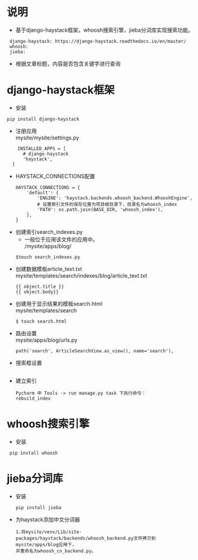 # 说明
  - 基于django-haystack框架，whoosh搜索引擎，jieba分词库实现搜索功能。
  ``` 
   django-haystack: https://django-haystack.readthedocs.io/en/master/
   whoosh:
   jieba:
  ```
  - 根据文章标题，内容是否包含关键字进行查询
 
# django-haystack框架
  - 安装
  ``` 
  pip install django-haystack
  ```
  - 注册应用
  <br/>mysite/mysite/settings.py
  ``` 
      INSTALLED_APPS = [
        # django-haystack
        'haystack',
    ]
  ```
  - HAYSTACK_CONNECTIONS配置
    ``` 
    HAYSTACK_CONNECTIONS = {
        'default': {
            'ENGINE': 'haystack.backends.whoosh_backend.WhooshEngine',
            # 设置索引文件的保存位置为项目根目录下，目录名为whoosh_index
            'PATH': os.path.join(BASE_DIR, 'whoosh_index'),
        },
    }
    ```
  - 创建索引search_indexes.py
    - 一般位于应用该文件的应用中。
    <br/> /mysite/apps/blog/
    ``` 
    $touch search_indexes.py
    ```
  - 创建数据模板article_text.txt
  <br/>mysite/templates/search/indexes/blog/article_text.txt
    ``` 
    {{ object.title }}
    {{ object.body}}
    ```
  - 创建用于显示结果的模板search.html
    <br/>mysite/templates/search
    ``` 
    $ touch search.html
    ```
  - 路由设置
    <br/>mysite/apps/blog/urls.py
    ``` 
    path('search', ArticleSearchView.as_view(), name='search'),
    ```
  - 搜索框设置
    ``` 
    
    ```
  - 建立索引
    ``` 
    Pycharm 中 Tools -> run manage.py task 下执行命令：
    rebuild_index 
    ```
  
# whoosh搜索引擎
  - 安装
   ``` 
    pip install whoosh
   ```

# jieba分词库
 - 安装
    ``` 
    pip install jieba
    ```
 - 为haystack添加中文分词器
    ``` 
    1.将mysite/venv/Lib/site-packages/haystack/backends/whoosh_backend.py文件拷贝到mysite/apps/blog应用下，
    并重命名为whoosh_cn_backend.py。
    ```
